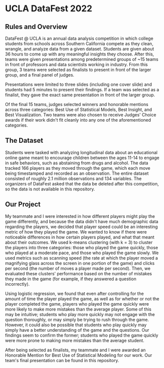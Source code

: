 # UCLA DataFest 2022
## Rules and Overview
DataFest @ UCLA is an annual data analysis competition in which college students from schools across Southern California compete as they clean, wrangle, and analyze data from a given dataset. Students are given about 36 hours to come up with any meaningful insights they choose. After this, teams were given presentations among predetermined groups of ~15 teams in front of professors and data scientists working in industry. From this group, 3 teams were selected as finalists to present in front of the larger group, and a final panel of judges.

Presentations were limited to three slides (including one cover slide) and students had 5 minutes to present their findings. If a team was selected as a finalist, they gave the exact same presentation in front of the larger group. 

Of the final 15 teams, judges selected winners and honorable mentions across three categories: Best Use of Statistical Models, Best Insight, and Best Visualization. Two teams were also chosen to receive Judges' Choice awards if their work didn't fit cleanly into any one of the aforementioned categories.

## The Dataset
Students were tasked with analyzing longitudinal data about an educational online game meant to encourage children between the ages 11-14 to engage in safe behaviors, such as abstaining from drugs and alcohol. The data tracked 166 players as they moved through the game, which each move being timestamped and recorded as an observation. The entire dataset consisted of roughly 2.1 million observations and 134 variables. The organizers of DataFest asked that the data be deleted after this competition, so the data is not available in this repository.

## Our Project
My teammate and I were interested in how different players might play the game differently, and because the data didn't have much demographic data regarding the players, we decided that player speed could be an interesting metric of how they played the game. We wanted to know if there were noticeable differences in how certain players played, and what that meant about their outcomes. We used k-means clustering (with k = 3) to cluster the players into three categories: those who played the game quickly, those who played at a moderate pace, and those who played the game slowly. We used metrics such as scanning speed (the rate at which the player moved a magnifying glass across the screen in one portion of the game) and clicks per second (the number of moves a player made per second). Then, we evaluated these clusters' performance based on the number of mistakes they made in the game (for example, if they answered a question incorrectly). 

Using logistic regression, we found that even after controlling for the amount of time the player played the game, as well as for whether or not the player completed the game, players who played the game quickly were more likely to make more mistakes than the average player. Some of this may be intuitive; students who play more quickly may not engage with the question thoroughly, or may simply be trying to rush through the game. However, it could also be possible that students who play quickly may simply have a better understanding of the game and the questions. Our findings seem to confirm the former; students who played the game quickly were more prone to making more mistakes than the average student. 

After being selected as finalists, my teammate and I were awarded an Honorable Mention for Best Use of Statistical Modeling for our work. Our team's final presentation can be found in this repository.
